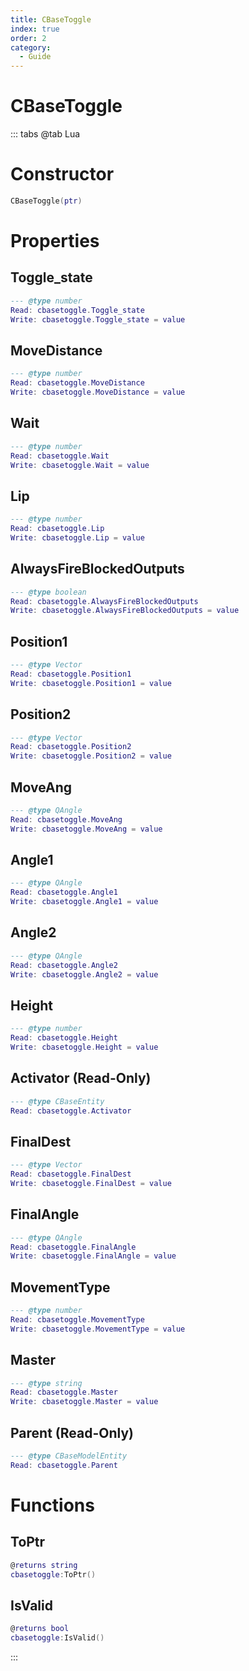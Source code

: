 ```yaml
---
title: CBaseToggle
index: true
order: 2
category:
  - Guide
---
```


# CBaseToggle

::: tabs
@tab Lua
# Constructor
```lua
CBaseToggle(ptr)
```
# Properties
## Toggle_state 
```lua
--- @type number
Read: cbasetoggle.Toggle_state
Write: cbasetoggle.Toggle_state = value
```
## MoveDistance 
```lua
--- @type number
Read: cbasetoggle.MoveDistance
Write: cbasetoggle.MoveDistance = value
```
## Wait 
```lua
--- @type number
Read: cbasetoggle.Wait
Write: cbasetoggle.Wait = value
```
## Lip 
```lua
--- @type number
Read: cbasetoggle.Lip
Write: cbasetoggle.Lip = value
```
## AlwaysFireBlockedOutputs 
```lua
--- @type boolean
Read: cbasetoggle.AlwaysFireBlockedOutputs
Write: cbasetoggle.AlwaysFireBlockedOutputs = value
```
## Position1 
```lua
--- @type Vector
Read: cbasetoggle.Position1
Write: cbasetoggle.Position1 = value
```
## Position2 
```lua
--- @type Vector
Read: cbasetoggle.Position2
Write: cbasetoggle.Position2 = value
```
## MoveAng 
```lua
--- @type QAngle
Read: cbasetoggle.MoveAng
Write: cbasetoggle.MoveAng = value
```
## Angle1 
```lua
--- @type QAngle
Read: cbasetoggle.Angle1
Write: cbasetoggle.Angle1 = value
```
## Angle2 
```lua
--- @type QAngle
Read: cbasetoggle.Angle2
Write: cbasetoggle.Angle2 = value
```
## Height 
```lua
--- @type number
Read: cbasetoggle.Height
Write: cbasetoggle.Height = value
```
## Activator (Read-Only)
```lua
--- @type CBaseEntity
Read: cbasetoggle.Activator
```
## FinalDest 
```lua
--- @type Vector
Read: cbasetoggle.FinalDest
Write: cbasetoggle.FinalDest = value
```
## FinalAngle 
```lua
--- @type QAngle
Read: cbasetoggle.FinalAngle
Write: cbasetoggle.FinalAngle = value
```
## MovementType 
```lua
--- @type number
Read: cbasetoggle.MovementType
Write: cbasetoggle.MovementType = value
```
## Master 
```lua
--- @type string
Read: cbasetoggle.Master
Write: cbasetoggle.Master = value
```
## Parent (Read-Only)
```lua
--- @type CBaseModelEntity
Read: cbasetoggle.Parent
```
# Functions
## ToPtr
```lua
@returns string
cbasetoggle:ToPtr()
```
## IsValid
```lua
@returns bool
cbasetoggle:IsValid()
```

:::